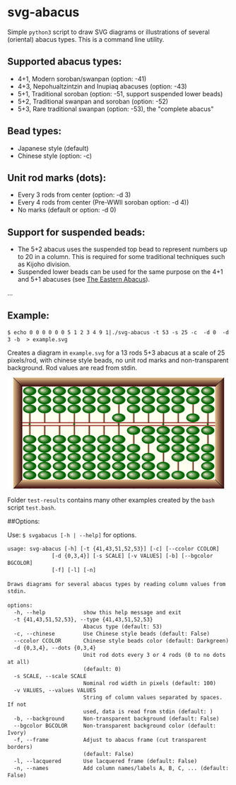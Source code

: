 # svg-abacus
Simple `python3` script to draw SVG diagrams or illustrations of several (oriental) abacus types. This is a command line utility.

## Supported abacus types: 
* 4+1, Modern soroban/swanpan (option: -41)
* 4+3, Nepohualtzintzin and Inupiaq abacuses (option: -43)
* 5+1, Traditional soroban (option: -51, support suspended lower beads)
* 5+2, Traditional swanpan and soroban (option: -52)
* 5+3, Rare traditional swanpan (option: -53), the "complete abacus"
## Bead types:
* Japanese style (default)
* Chinese style (option: -c)
## Unit rod marks (dots):
* Every 3 rods from center (option: -d 3)
* Every 4 rods from center (Pre-WWII soroban option: -d 4))
* No marks (default or option: -d 0)
## Support for suspended beads:
* The 5+2 abacus uses the suspended top bead to represent numbers up to 20 in a column. This is required for some traditional techniques such as Kijoho division.
* Suspended lower beads can be used for the same purpose on the 4+1 and 5+1 abacuses (see [The Eastern Abacus](https://jccsvq.github.io/libro-abaco/index-tea.html#XIV%3A%20Second%20way%3A%20Suspended%20lower%20beads)).


...

## Example:

    $ echo 0 0 0 0 0 0 5 1 2 3 4 9 1|./svg-abacus -t 53 -s 25 -c  -d 0  -d 3 -b  > example.svg

Creates a diagram in `example.svg` for a 13 rods 5+3 abacus at a scale of 25 pixels/rod,
with chinese style beads, no unit rod marks and non-transparent background. Rod values are read from stdin.

![output](example.svg)

Folder `test-results` contains many other examples created by the `bash` script `test.bash`.

##Options:

Use:    `$ svgabacus [-h | --help]` for options.

    usage: svg-abacus [-h] [-t {41,43,51,52,53}] [-c] [--ccolor CCOLOR]
                  [-d {0,3,4}] [-s SCALE] [-v VALUES] [-b] [--bgcolor BGCOLOR]
                  [-f] [-l] [-n] 

    Draws diagrams for several abacus types by reading column values from stdin.

    options:
      -h, --help            show this help message and exit
      -t {41,43,51,52,53}, --type {41,43,51,52,53}
                            Abacus type (default: 53)
      -c, --chinese         Use Chinese style beads (default: False)
      --ccolor CCOLOR       Chinese style beads color (default: Darkgreen)
      -d {0,3,4}, --dots {0,3,4}
                            Unit rod dots every 3 or 4 rods (0 to no dots at all)
                            (default: 0)
      -s SCALE, --scale SCALE
                            Nominal rod width in pixels (default: 100)
      -v VALUES, --values VALUES
                            String of column values separated by spaces. If not
                            used, data is read from stdin (default: )
      -b, --background      Non-transparent background (default: False)
      --bgcolor BGCOLOR     Non-transparent background color (default: Ivory)
      -f, --frame           Adjust to abacus frame (cut transparent borders)
                            (default: False)
      -l, --lacquered       Use lacquered frame (default: False)
      -n, --names           Add column names/labels A, B, C, ... (default: False)
